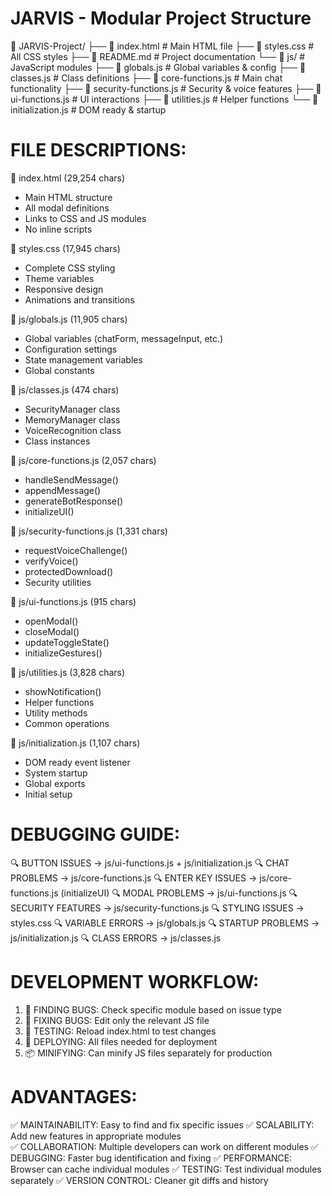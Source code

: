 
JARVIS - Modular Project Structure
=================================

📁 JARVIS-Project/
├── 📄 index.html                    # Main HTML file
├── 📄 styles.css                    # All CSS styles
├── 📄 README.md                     # Project documentation
└── 📁 js/                           # JavaScript modules
    ├── 📄 globals.js                # Global variables & config
    ├── 📄 classes.js                # Class definitions
    ├── 📄 core-functions.js         # Main chat functionality
    ├── 📄 security-functions.js     # Security & voice features
    ├── 📄 ui-functions.js           # UI interactions
    ├── 📄 utilities.js              # Helper functions
    └── 📄 initialization.js         # DOM ready & startup

FILE DESCRIPTIONS:
==================

📄 index.html (29,254 chars)
- Main HTML structure
- All modal definitions
- Links to CSS and JS modules
- No inline scripts

📄 styles.css (17,945 chars)  
- Complete CSS styling
- Theme variables
- Responsive design
- Animations and transitions

📄 js/globals.js (11,905 chars)
- Global variables (chatForm, messageInput, etc.)
- Configuration settings
- State management variables
- Global constants

📄 js/classes.js (474 chars)
- SecurityManager class
- MemoryManager class  
- VoiceRecognition class
- Class instances

📄 js/core-functions.js (2,057 chars)
- handleSendMessage()
- appendMessage()
- generateBotResponse()
- initializeUI()

📄 js/security-functions.js (1,331 chars)
- requestVoiceChallenge()
- verifyVoice()
- protectedDownload()
- Security utilities

📄 js/ui-functions.js (915 chars)
- openModal()
- closeModal()
- updateToggleState()
- initializeGestures()

📄 js/utilities.js (3,828 chars)
- showNotification()
- Helper functions
- Utility methods
- Common operations

📄 js/initialization.js (1,107 chars)
- DOM ready event listener
- System startup
- Global exports
- Initial setup

DEBUGGING GUIDE:
===============

🔍 BUTTON ISSUES → js/ui-functions.js + js/initialization.js
🔍 CHAT PROBLEMS → js/core-functions.js
🔍 ENTER KEY ISSUES → js/core-functions.js (initializeUI)
🔍 MODAL PROBLEMS → js/ui-functions.js
🔍 SECURITY FEATURES → js/security-functions.js
🔍 STYLING ISSUES → styles.css
🔍 VARIABLE ERRORS → js/globals.js
🔍 STARTUP PROBLEMS → js/initialization.js
🔍 CLASS ERRORS → js/classes.js

DEVELOPMENT WORKFLOW:
====================

1. 🐛 FINDING BUGS: Check specific module based on issue type
2. 🔧 FIXING BUGS: Edit only the relevant JS file
3. 🧪 TESTING: Reload index.html to test changes
4. 🚀 DEPLOYING: All files needed for deployment
5. 📦 MINIFYING: Can minify JS files separately for production

ADVANTAGES:
===========

✅ MAINTAINABILITY: Easy to find and fix specific issues
✅ SCALABILITY: Add new features in appropriate modules  
✅ COLLABORATION: Multiple developers can work on different modules
✅ DEBUGGING: Faster bug identification and fixing
✅ PERFORMANCE: Browser can cache individual modules
✅ TESTING: Test individual modules separately
✅ VERSION CONTROL: Cleaner git diffs and history
